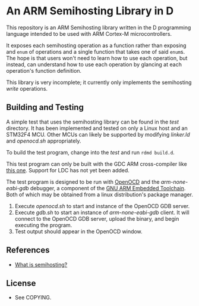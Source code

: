 # An ARM Semihosting Library in D

This repository is an ARM Semihosting library written in the D programming language intended to be used with ARM Cortex-M microcontrollers.

It exposes each semihosting operation as a function rather than exposing and `enum` of operations and a single function that takes one of said `enum`s.  The hope is that users won't need to learn how to use each operation, but instead, can understand how to use each operation by glancing at each operation's function definition.

This library is very incomplete; it currently only implements the semihosting *write* operations.  

## Building and Testing

A simple test that uses the semihosting library can be found in the *test* directory.  It has been implemented and tested on only a Linux host and an STM32F4 MCU.  Other MCUs can likely be supported by modifying *linker.ld* and *openocd.sh* appropriately.

To build the test program, change into the *test* and run `rdmd build.d`.  

This test program can only be built with the GDC ARM cross-compiler like [this one](https://github.com/JinShil/arm-none-eabi-gdc).  Support for LDC has not yet been added.

The test program is designed to be run with [OpenOCD](http://openocd.org/) and the *arm-none-eabi-gdb* debugger, a component of the [GNU ARM Embedded Toolchain](https://developer.arm.com/open-source/gnu-toolchain/gnu-rm).  Both of which may be obtained from a linux distribution's package manager.

   1.  Execute *openocd.sh* to start and instance of the OpenOCD GDB server.
   2.  Execute *gdb.sh* to start an instance of *arm-none-eabi-gdb* client.  It will connect to the OpenOCD GDB server, upload the binary, and begin executing the program.
   3.  Test output should appear in the OpenOCD window.


## References
  * [What is semihosting?](http://www.keil.com/support/man/docs/armcc/armcc_pge1358787046598.htm)

## License
  * See COPYING.